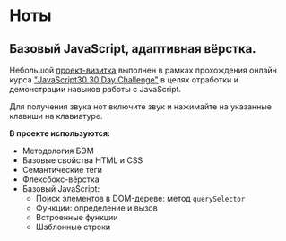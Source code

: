 # Ноты
## Базовый JavaScript, адаптивная вёрстка.

Небольшой [проект-визитка](https://marinaprivalova.github.io/notes/) выполнен в рамках прохождения онлайн курса ["JavaScript30 30 Day Challenge"](https://courses.wesbos.com/account/access/63ff60fc1c307791399ee934) в целях отработки и демонстрации навыков работы с JavaScript.

Для получения звука нот включите звук и нажимайте на указанные клавиши на клавиатуре.

**В проекте используются:**
* Методология БЭМ
* Базовые свойства HTML и CSS
* Семантические теги
* Флексбокс-вёрстка
* Базовый JavaScript:
    * Поиск элементов в DOM-дереве: метод `querySelector`
    * Функции: определение и вызов
    * Встроенные функции
    * Шаблонные строки
